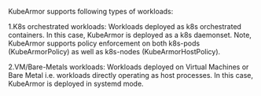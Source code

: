KubeArmor supports following types of workloads:

1.K8s orchestrated workloads: Workloads deployed as k8s orchestrated containers. In this case, KubeArmor is deployed as a k8s daemonset. Note, KubeArmor supports policy enforcement on both k8s-pods (KubeArmorPolicy) as well as k8s-nodes (KubeArmorHostPolicy).

2.VM/Bare-Metals workloads: Workloads deployed on Virtual Machines or Bare Metal i.e. workloads directly operating as host processes. In this case, KubeArmor is deployed in systemd mode.

<!--[KubeArmor Support Matrix](https://docs.kubearmor.io/kubearmor/quick-links/support_matrix)-→

## Kubernetes Support Matrix
{{ external_markdown('https://raw.githubusercontent.com/kubearmor/KubeArmor/main/getting-started/support_matrix.md', '## Kubernetes Support Matrix') }}

## Supported Linux Distributions
{{ external_markdown('https://raw.githubusercontent.com/kubearmor/KubeArmor/main/getting-started/support_matrix.md', '## Supported Linux Distributions') }}
- - -
[SCHEDULE DEMO](https://www.accuknox.com/contact-us){ .md-button .md-button--primary }